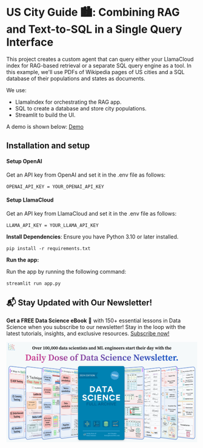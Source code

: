 # US City Guide 🏙️: Combining RAG and Text-to-SQL in a Single Query Interface

This project creates a custom agent that can query either your LlamaCloud index for RAG-based retrieval or a separate SQL query engine as a tool. In this example, we'll use PDFs of Wikipedia pages of US cities and a SQL database of their populations and states as documents.

We use:
* LlamaIndex for orchestrating the RAG app.
* SQL to create a database and store city populations.
* Streamlit to build the UI.

A demo is shown below:
[Demo](https://github.com/hadenpell/ai-engineering-hub/blob/dailydoseds/llamacloud_sql_router_ddds/demo.mp4) 

## Installation and setup

#### Setup OpenAI
Get an API key from OpenAI and set it in the .env file as follows:
```
OPENAI_API_KEY = YOUR_OPENAI_API_KEY
```

#### Setup LlamaCloud 
Get an API key from LlamaCloud and set it in the .env file as follows:
```
LLAMA_API_KEY = YOUR_LLAMA_API_KEY
```

<b>Install Dependencies</b>: Ensure you have Python 3.10 or later installed.

```
pip install -r requirements.txt
```
 
<b>Run the app:</b>

Run the app by running the following command:
```
streamlit run app.py
```

## 📬 Stay Updated with Our Newsletter!
<b>Get a FREE Data Science eBook</b> 📖 with 150+ essential lessons in Data Science when you subscribe to our newsletter! Stay in the loop with the latest tutorials, insights, and exclusive resources. [Subscribe now!](https://join.dailydoseofds.com) 

![](join_ddods.png)
